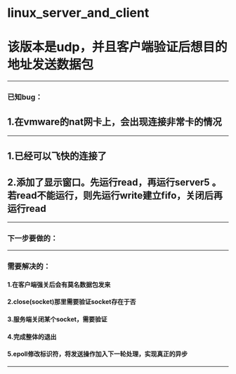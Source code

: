 # linux_server_and_client
# 该版本是udp，并且客户端验证后想目的地址发送数据包
------------------------------------------------
### 已知bug：
##  1.在vmware的nat网卡上，会出现连接非常卡的情况
------------------------------------------------
##  1.已经可以飞快的连接了
##  2.添加了显示窗口。先运行read，再运行server5 。若read不能运行，则先运行write建立fifo，关闭后再运行read
------------------------------------------------
### 下一步要做的：
------------------------------------------------
### 需要解决的：
####	1.在客户端强关后会有莫名数据包发来
####	2.close(socket)那里需要验证socket存在于否
#### 	3.服务端关闭某个socket，需要验证
####	4.完成整体的退出
####	5.epoll修改标识符，将发送操作加入下一轮处理，实现真正的异步
------------------------------------------------


